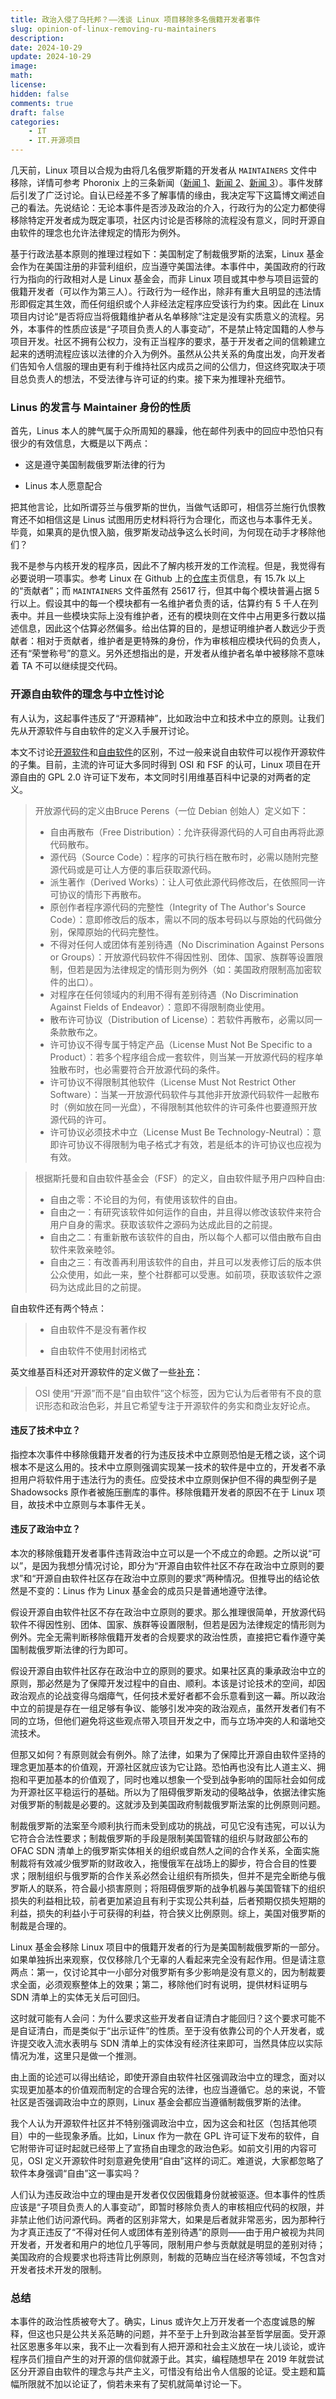 ```yaml
---
title: 政治入侵了乌托邦？——浅谈 Linux 项目移除多名俄籍开发者事件
slug: opinion-of-linux-removing-ru-maintainers
description: 
date: 2024-10-29
update: 2024-10-29
image: 
math: 
license: 
hidden: false
comments: true
draft: false
categories:
    - IT
    - IT.开源项目
---
```


几天前，Linux 项目以合规为由将几名俄罗斯籍的开发者从 `MAINTAINERS` 文件中移除，详情可参考 Phoronix 上的三条新闻（[新闻 1](https://www.phoronix.com/news/Russian-Linux-Maintainers-Drop)、[新闻 2](https://www.phoronix.com/news/Linus-Torvalds-Russian-Devs)、[新闻 3](https://www.phoronix.com/news/Linux-Compliance-Requirements)）。事件发酵后引发了广泛讨论。自认已经差不多了解事情的缘由，我决定写下这篇博文阐述自己的看法。先说结论：无论本事件是否涉及政治的介入，行政行为的公定力都使得移除特定开发者成为既定事项，社区内讨论是否移除的流程没有意义，同时开源自由软件的理念也允许法律规定的情形为例外。

基于行政法基本原则的推理过程如下：美国制定了制裁俄罗斯的法案，Linux 基金会作为在美国注册的非营利组织，应当遵守美国法律。本事件中，美国政府的行政行为指向的行政相对人是 Linux 基金会，而非 Linux 项目或其中参与项目运营的俄籍开发者（可以作为第三人）。行政行为一经作出，除非有重大且明显的违法情形即假定其生效，而任何组织或个人非经法定程序应受该行为约束。因此在 Linux 项目内讨论“是否将应当将俄籍维护者从名单移除”注定是没有实质意义的流程。另外，本事件的性质应该是“子项目负责人的人事变动”，不是禁止特定国籍的人参与项目开发。社区不拥有公权力，没有正当程序的要求，基于开发者之间的信赖建立起来的透明流程应该以法律的介入为例外。虽然从公共关系的角度出发，向开发者们告知令人信服的理由更有利于维持社区内成员之间的公信力，但这终究取决于项目总负责人的想法，不受法律与许可证的约束。接下来为推理补充细节。

### Linus 的发言与 Maintainer 身份的性质

首先，Linus 本人的脾气属于众所周知的暴躁，他在邮件列表中的回应中恐怕只有很少的有效信息，大概是以下两点：

- 这是遵守美国制裁俄罗斯法律的行为

- Linus 本人愿意配合

把其他言论，比如所谓芬兰与俄罗斯的世仇，当做气话即可，相信芬兰施行仇恨教育还不如相信这是 Linus 试图用历史材料将行为合理化，而这也与本事件无关。毕竟，如果真的是仇恨入脑，俄罗斯发动战争这么长时间，为何现在动手才移除他们？

我不是参与内核开发的程序员，因此不了解内核开发的工作流程。但是，我觉得有必要说明一项事实。参考 Linux 在 Github 上的[仓库](https://github.com/torvalds/linux)主页信息，有 15.7k 以上的“贡献者”；而 `MAINTAINERS` 文件虽然有 25617 行，但其中每个模块普遍占据 5 行以上。假设其中的每一个模块都有一名维护者负责的话，估算约有 5 千人在列表中。并且一些模块实际上没有维护者，还有的模块则在文件中占用更多行数以描述信息，因此这个估算必然偏多。给出估算的目的，是想证明维护者人数远少于贡献者：相对于贡献者，维护者是更特殊的身份，作为审核相应模块代码的负责人，还有“荣誉称号”的意义。另外还想指出的是，开发者从维护者名单中被移除不意味着 TA 不可以继续提交代码。

### 开源自由软件的理念与中立性讨论

有人认为，这起事件违反了“开源精神”，比如政治中立和技术中立的原则。让我们先从开源软件与自由软件的定义入手展开讨论。

本文不讨论[开源软件](https://zh.wikipedia.org/zh-cn/%E5%BC%80%E6%BA%90%E8%BD%AF%E4%BB%B6)和[自由软件](https://zh.wikipedia.org/zh-cn/%E8%87%AA%E7%94%B1%E8%BD%AF%E4%BB%B6)的区别，不过一般来说自由软件可以视作开源软件的子集。目前，主流的许可证大多同时得到 OSI 和 FSF 的认可，Linux 项目在开源自由的 GPL 2.0 许可证下发布，本文同时引用维基百科中记录的对两者的定义。

> 开放源代码的定义由Bruce Perens（一位 Debian 创始人）定义如下：
> 
> - 自由再散布（Free Distribution）：允许获得源代码的人可自由再将此源代码散布。
> - 源代码（Source Code）：程序的可执行档在散布时，必需以随附完整源代码或是可让人方便的事后获取源代码。
> - 派生著作（Derived Works）：让人可依此源代码修改后，在依照同一许可协议的情形下再散布。
> - 原创作者程序源代码的完整性（Integrity of The Author's Source Code）：意即修改后的版本，需以不同的版本号码以与原始的代码做分别，保障原始的代码完整性。
> - 不得对任何人或团体有差别待遇（No Discrimination Against Persons or Groups）：开放源代码软件不得因性别、团体、国家、族群等设置限制，但若是因为法律规定的情形则为例外（如：美国政府限制高加密软件的出口）。
> - 对程序在任何领域内的利用不得有差别待遇（No Discrimination Against Fields of Endeavor）：意即不得限制商业使用。
> - 散布许可协议（Distribution of License）：若软件再散布，必需以同一条款散布之。
> - 许可协议不得专属于特定产品（License Must Not Be Specific to a Product）：若多个程序组合成一套软件，则当某一开放源代码的程序单独散布时，也必需要符合开放源代码的条件。
> - 许可协议不得限制其他软件（License Must Not Restrict Other Software）：当某一开放源代码软件与其他非开放源代码软件一起散布时（例如放在同一光盘），不得限制其他软件的许可条件也要遵照开放源代码的许可。
> - 许可协议必须技术中立（License Must Be Technology-Neutral）：意即许可协议不得限制为电子格式才有效，若是纸本的许可协议也应视为有效。

> 根据斯托曼和自由软件基金会（FSF）的定义，自由软件赋予用户四种自由:
> 
> - 自由之零：不论目的为何，有使用该软件的自由。
> - 自由之一：有研究该软件如何运作的自由，并且得以修改该软件来符合用户自身的需求。获取该软件之源码为达成此目的之前提。
> - 自由之二：有重新散布该软件的自由，所以每个人都可以借由散布自由软件来敦亲睦邻。
> - 自由之三：有改善再利用该软件的自由，并且可以发表修订后的版本供公众使用，如此一来，整个社群都可以受惠。如前项，获取该软件之源码为达成此目的之前提。

自由软件还有两个特点：

> - 自由软件不是没有著作权
> 
> - 自由软件不使用封闭格式

英文维基百科还对开源软件的定义做了一些[补充](https://en.wikipedia.org/wiki/The_Open_Source_Definition#Open_Source)：

> OSI 使用“开源”而不是“自由软件”这个标签，因为它认为后者带有不良的意识形态和政治色彩，并且它希望专注于开源软件的务实和商业友好论点。

#### 违反了技术中立？

指控本次事件中移除俄籍开发者的行为违反技术中立原则恐怕是无稽之谈，这个词根本不是这么用的。技术中立原则强调实现某一技术的软件是中立的，开发者不承担用户将软件用于违法行为的责任。应受技术中立原则保护但不得的典型例子是 Shadowsocks 原作者被施压删库的事件。移除俄籍开发者的原因不在于 Linux 项目，故技术中立原则与本事件无关。

#### 违反了政治中立？

本次的移除俄籍开发者事件违背政治中立可以是一个不成立的命题。之所以说“可以”，是因为我想分情况讨论，即分为“开源自由软件社区不存在政治中立原则的要求”和“开源自由软件社区存在政治中立原则的要求”两种情况。但推导出的结论依然是不变的：Linus 作为 Linux 基金会的成员只是普通地遵守法律。

假设开源自由软件社区不存在政治中立原则的要求。那么推理很简单，开放源代码软件不得因性别、团体、国家、族群等设置限制，但若是因为法律规定的情形则为例外。完全无需判断移除俄籍开发者的合规要求的政治性质，直接把它看作遵守美国制裁俄罗斯法律的行为即可。

假设开源自由软件社区存在政治中立的原则的要求。如果社区真的秉承政治中立的原则，那必然是为了保障开发过程中的自由、顺利。本该是讨论技术的空间，却因政治观点的论战变得乌烟瘴气，任何技术爱好者都不会乐意看到这一幕。所以政治中立的前提是存在一组足够有争议、能够引发冲突的政治观点，虽然开发者们有不同的立场，但他们避免将这些观点带入项目开发之中，而与立场冲突的人和谐地交流技术。

但那又如何？有原则就会有例外。除了法律，如果为了保障比开源自由软件坚持的理念更加基本的价值观，开源社区就应该为它让路。恐怕再也没有比人道主义、拥抱和平更加基本的价值观了，同时也难以想象一个受到战争影响的国际社会如何成为开源社区平稳运行的基础。所以为了阻碍俄罗斯发动的侵略战争，依据法律实施对俄罗斯的制裁是必要的。这就涉及到美国政府制裁俄罗斯法案的比例原则问题。

制裁俄罗斯的法案至今顺利执行而未受到成功的挑战，可见它没有违宪，可以认为它符合合法性要求；制裁俄罗斯的手段是限制美国管辖的组织与财政部公布的 OFAC SDN 清单上的俄罗斯实体相关的组织或自然人之间的合作关系，全面实施制裁将有效减少俄罗斯的财政收入，拖慢俄军在战场上的脚步，符合合目的性要求；限制组织与俄罗斯的合作关系必然会让组织有所损失，但并不是完全断绝与俄罗斯人的联系，符合最小损害原则；将阻碍俄罗斯的战争机器与美国管辖下的组织损失的利益相比较，前者更加紧迫且有利于实现公共利益，后者预期仅损失短期的利益，损失的利益小于可获得的利益，符合狭义比例原则。综上，美国对俄罗斯的制裁是合理的。

Linux 基金会移除 Linux 项目中的俄籍开发者的行为是美国制裁俄罗斯的一部分。如果单独拆出来观察，仅仅移除几个无辜的人看起来完全没有起作用。但是请注意两点：第一，仅讨论其中一小部分对俄罗斯有多少影响是没有意义的，因为制裁要求全面，必须观察整体上的效果；第二，移除他们时有说明，提供材料证明与 SDN 清单上的实体无关后可回归。

这时就可能有人会问：为什么要求这些开发者自证清白才能回归？这个要求可能不是自证清白，而是类似于“出示证件”的性质。至于没有依靠公司的个人开发者，或许提交收入流水表明与 SDN 清单上的实体没有经济往来即可，当然具体应以实际情况为准，这里只是做一个推测。

由上面的论述可以得出结论，即使开源自由软件社区强调政治中立的理念，面对以实现更加基本的价值观而制定的合理合宪的法律，也应当遵循它。总的来说，不管社区是否强调政治中立的原则，Linux 基金会都应当遵循制裁俄罗斯的法律。

我个人认为开源软件社区并不特别强调政治中立，因为这会和社区（包括其他项目）中的一些现象矛盾。比如，Linux 作为一款在 GPL 许可证下发布的软件，自它附带许可证时起就已经带上了宣扬自由理念的政治色彩。如前文引用的内容可见，OSI 定义开源软件时刻意避免使用“自由”这样的词汇。难道说，大家都忽略了软件本身强调“自由”这一事实吗？

人们认为违反政治中立的理由是开发者仅仅因俄籍身份就被驱逐。但本事件的性质应该是“子项目负责人的人事变动”，即暂时移除负责人的审核相应代码的权限，并非禁止他们访问源代码。两者的区别非常大，如果是后者就非常恶劣，因为那种行为才真正违反了“不得对任何人或团体有差别待遇”的原则——由于用户被视为共同开发者，开发者和用户的地位几乎等同，限制用户参与贡献就是明显的差别对待；美国政府的合规要求也将违背比例原则，制裁的范畴应当在经济等领域，不包含对开发者技术开发的限制。

### 总结

本事件的政治性质被夸大了。确实，Linus 或许欠上万开发者一个态度诚恳的解释，但这也只是公共关系范畴的问题，并不至于上升到政治甚至哲学层面。受开源社区恩惠多年以来，我不止一次看到有人把开源和社会主义放在一块儿谈论，或许程序员们擅自产生的对开源的信仰就源于此。其实，编程随想早在 2019 年就尝试区分开源自由软件的理念与共产主义，可惜没有给出令人信服的论证。受主题和篇幅所限就不加以论证了，倘若未来有了契机就简单讨论一下。
